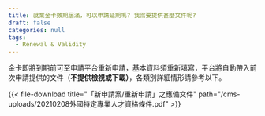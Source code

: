 ```yaml
---
title: 就業金卡效期屆滿，可以申請延期嗎? 我需要提供甚麼文件呢?
draft: false
categories: null
tags:
  - Renewal & Validity
---
```

金卡即將到期前可至申請平台重新申請，基本資料須重新填寫，平台將自動帶入前次申請提供的文件（**不提供檢視或下載）**，各類別詳細情形請參考以下。

{{< file-download title="「新申請案/重新申請」之應備文件" path="/cms-uploads/20210208外國特定專業人才資格條件.pdf" >}}
